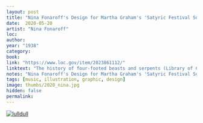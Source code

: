 ```yaml
---
layout: post
title: "Nina Fonaroff's Design for Martha Graham's 'Satyric Festival Song'"
date:  2020-05-20
artist: "Nina Fonaroff"
loc: 
author: 
year: "1938"
category: 
book: 
link: "https://www.loc.gov/item/2023861112/"
linktext: "The history of four-footed beasts and serpents (Library of Congress)"
notes: "Nina Fonaroff's Design for Martha Graham's 'Satyric Festival Song'"
tags: [music, illustration, graphic, design]
image: thumbs/2020_nina.jpg
hidden: false
permalink:
---
```




<div class="post_image">
	<a href="{{ site.baseurl }}/images/posts/2020_nina/001.jpg" target="_blank">
	<img src="{{ site.baseurl }}/images/posts/2020_nina/001.jpg" alt="lulldull"></a>
</div>

